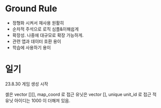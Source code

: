 # Ground Rule  
  * 정형화 시켜서 재사용 원활히
  * 순차적 주석으로 로직 심플&이해쉽게
  * 확장성. 나중에 대규모로 확장 가능하게.
  * 관련 앱과 데이터 호환 용이
  * 학습에 사용하기 용이

# 일기
23.8.30 
게임 생성 시작

셀은 vector [][], map_coord 로 접근
유닛은 vector [], unique unit_id 로 접근
적 유닛 아이디는 1000 이 더해져 있음. 